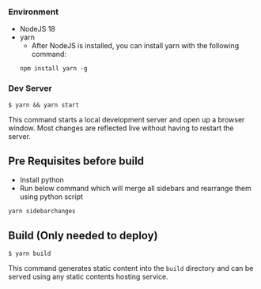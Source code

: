 
### Environment
- NodeJS 18
- yarn
    - After NodeJS is installed, you can install yarn with the following command:
    ```
    npm install yarn -g
    ```
### Dev Server 

```
$ yarn && yarn start
```

This command starts a local development server and open up a browser window. Most changes are reflected live without having to restart the server.

## Pre Requisites before build
- Install python
- Run below command which will merge all sidebars and rearrange them using python script

```
yarn sidebarchanges
``` 

## Build (Only needed to deploy)

```
$ yarn build
```

This command generates static content into the `build` directory and can be served using any static contents hosting service.
